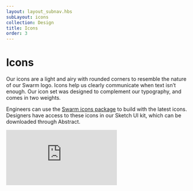 ```yaml
---
layout: layout_subnav.hbs
subLayout: icons
collection: Design
title: Icons
order: 3
---
```


# Icons
Our icons are a light and airy with rounded corners to resemble the nature of our Swarm logo. Icons help us clearly communicate when text isn’t enough. Our icon set was designed to complement our typography, and comes in two weights.

Engineers can use the [Swarm icons package](https://github.com/meetup/swarm-icons) to build with the latest icons. Designers have access to these icons in our Sketch UI kit, which can be downloaded through Abstract.

<iframe src="https://meetup.github.io/swarm-icons/" id="iconSample" frameborder="0" class="__docs_iframe" ></iframe>

